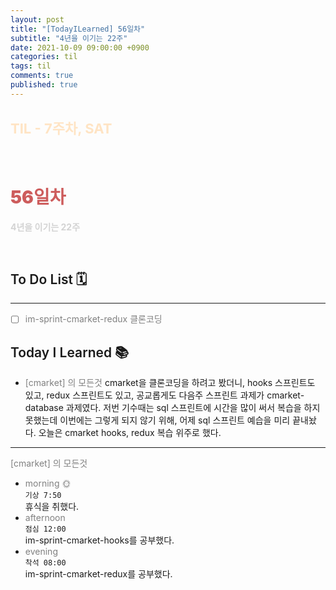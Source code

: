 ```yaml
---
layout: post
title: "[TodayILearned] 56일차"
subtitle: "4년을 이기는 22주"
date: 2021-10-09 09:00:00 +0900
categories: til
tags: til
comments: true
published: true
---
```


## <span style="color:Bisque;font-size: 22px">TIL - 7주차, SAT</span>

<br />

# **<span style="font-weight:900;color:indianred">56일차</span>**

**<span style="color:lightgray">4년을 이기는 22주</span>**

<br />

## <span style="font-weight:600">To Do List</span> 🗓

---

- [ ] <span style="color:gray">im-sprint-cmarket-redux 클론코딩</span>

## <span style="font-weight:600">Today I Learned</span> 📚

- <span style="color:gray">[cmarket] 의 모든것</span>
  cmarket을 클론코딩을 하려고 봤더니, hooks 스프린트도 있고, redux 스프린트도 있고, 공교롭게도 다음주 스프린트 과제가 cmarket-database 과제였다.
  저번 기수때는 sql 스프린트에 시간을 많이 써서 복습을 하지 못했는데 이번에는 그렇게 되지 않기 위해, 어제 sql 스프린트 예습을 미리 끝내놨다.
  오늘은 cmarket hooks, redux 복습 위주로 했다.

---

<span style="color:gray">[cmarket] 의 모든것</span>

- <span style="color:gray">morning 🌞</span> <br>
  `기상 7:50` <br>
  휴식을 취했다.
- <span style="color:gray">afternoon</span> <br>
  `점심 12:00`<br>
  im-sprint-cmarket-hooks를 공부했다.
- <span style="color:gray">evening</span> <br>
  `착석 08:00`<br>
  im-sprint-cmarket-redux를 공부했다.
